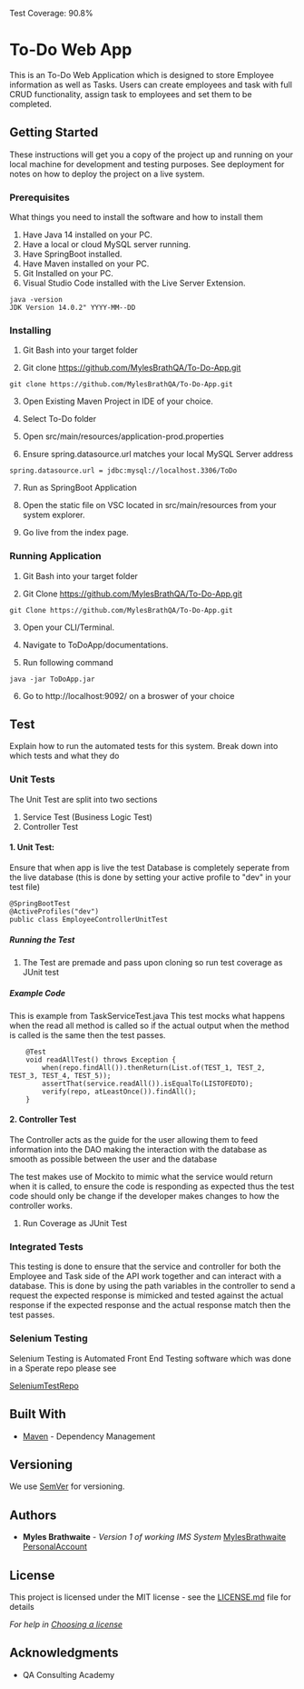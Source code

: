 Test Coverage: 90.8%
# To-Do Web App

This is an To-Do Web Application which is designed to store Employee information as well as Tasks. Users can create employees and task with full CRUD functionality, assign task to employees and set them to be completed. 

## Getting Started

These instructions will get you a copy of the project up and running on your local machine for development and testing purposes. See deployment for notes on how to deploy the project on a live system.

### Prerequisites

What things you need to install the software and how to install them
1. Have Java 14 installed on your PC.
2. Have a local or cloud MySQL server running.
3. Have SpringBoot  installed.
5. Have Maven installed on your PC.
6. Git Installed on your PC.
7. Visual Studio Code installed with the Live Server Extension.


```
java -version
JDK Version 14.0.2" YYYY-MM--DD

```

### Installing

1. Git Bash into your target folder

2. Git clone https://github.com/MylesBrathQA/To-Do-App.git

```
git clone https://github.com/MylesBrathQA/To-Do-App.git
```
3. Open Existing Maven Project in IDE of your choice.

4. Select To-Do folder

5. Open src/main/resources/application-prod.properties

6. Ensure spring.datasource.url matches your local MySQL Server address

```
spring.datasource.url = jdbc:mysql://localhost.3306/ToDo
```
7. Run as SpringBoot Application

8. Open the static file on VSC located in src/main/resources from your system explorer.

9. Go live from the index page.


### Running Application

1. Git Bash into your target folder

2. Git Clone https://github.com/MylesBrathQA/To-Do-App.git

```
git Clone https://github.com/MylesBrathQA/To-Do-App.git
```

3. Open your CLI/Terminal.

4. Navigate to ToDoApp/documentations.

5. Run following command

```
java -jar ToDoApp.jar
```

6. Go to http://localhost:9092/ on a broswer of your choice

## Test

Explain how to run the automated tests for this system. Break down into which tests and what they do

### Unit Tests 

The Unit Test are split into two sections
1. Service Test (Business Logic Test)
2. Controller Test

#### 1. Unit Test:
Ensure that when app is live the test Database is completely seperate from the live database (this is done by setting your active profile to "dev" in your test file)

```
@SpringBootTest
@ActiveProfiles("dev")
public class EmployeeControllerUnitTest

```
##### Running the Test
1. The Test are premade and pass upon cloning so run test coverage as JUnit test

##### Example Code

This is example from TaskServiceTest.java This test mocks what happens when the read all method is called so if the actual output when the method is called is the same then the test passes.

```
	@Test
	void readAllTest() throws Exception {
		when(repo.findAll()).thenReturn(List.of(TEST_1, TEST_2, TEST_3, TEST_4, TEST_5));
		assertThat(service.readAll()).isEqualTo(LISTOFEDTO);
		verify(repo, atLeastOnce()).findAll();
	}
```
#### 2. Controller Test

The Controller acts as the guide for the user allowing them to feed information into the DAO making the interaction with the database as smooth as possible between the user and the database

The test makes use of Mockito to mimic what the service would return when it is called, to ensure the code is responding as expected thus the test code should only be change if the developer makes changes to how the controller works.


1. Run Coverage as JUnit Test

### Integrated Tests 

This testing is done to ensure that the service and controller for both the Employee and Task side of the API work together and can interact with a database. This is done by using the path variables in the controller to send a request the expected response is mimicked and tested against the actual response if the expected response and the actual response match then the test passes.

### Selenium Testing

Selenium Testing is Automated Front End Testing software which was done in a Sperate repo please see

[SeleniumTestRepo](https://github.com/MylesBrathQA/ToDoSelenium)

## Built With

* [Maven](https://maven.apache.org/) - Dependency Management

## Versioning

We use [SemVer](http://semver.org/) for versioning.

## Authors

* **Myles Brathwaite** - *Version 1 of working IMS System* [MylesBrathwaite](https://github.com/MylesBrathQA) [PersonalAccount](https://github.com/MylesB97)

## License

This project is licensed under the MIT license - see the [LICENSE.md](LICENSE.md) file for details 

*For help in [Choosing a license](https://choosealicense.com/)*

## Acknowledgments

* QA Consulting Academy

